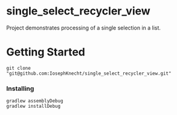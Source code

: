 # single_select_recycler_view
Project demonstrates processing of a single selection in a list.
# Getting Started
~~~batchfile
git clone "git@github.com:IosephKnecht/single_select_recycler_view.git"
~~~
### Installing
~~~batchfile
gradlew assemblyDebug
gradlew installDebug
~~~
